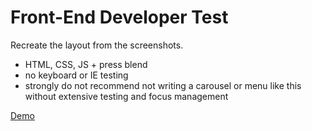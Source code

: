 # Front-End Developer Test 
Recreate the layout from the screenshots.

- HTML, CSS, JS + press blend
- no keyboard or IE testing
- strongly do not recommend not writing a carousel or menu like this without extensive testing and focus management

[Demo](https://codepen.io/AlcinaW/full/KKVaxrx)  